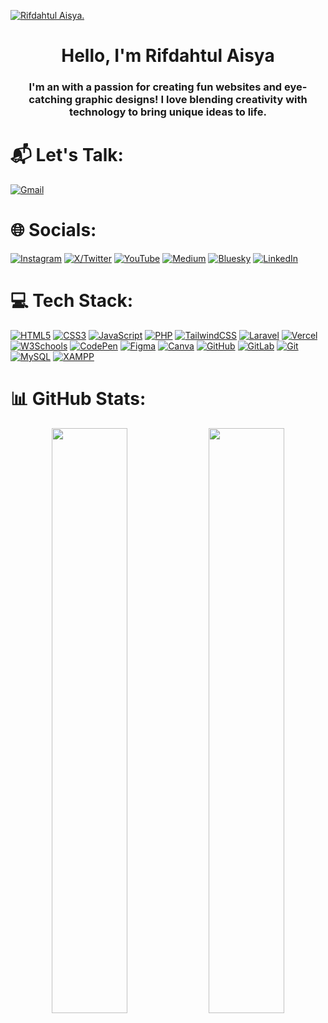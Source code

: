 [![Rifdahtul Aisya.](https://res.cloudinary.com/dkkdwil6w/image/upload/v1743329785/rnlzrd_rt0tef.png)](https://rifdahtulaisya.netlify.app/)

<h1 align="center">Hello, I'm Rifdahtul Aisya</h1>
<h3 align="center">I'm an  with a passion for creating fun websites and eye-catching graphic designs! I love blending creativity with technology to bring unique ideas to life.</h3>

# 📬 Let's Talk:
[![Gmail](https://img.shields.io/badge/-Gmail-000?style=for-the-badge&logo=gmail)](mailto:rifdah.a122@gmail.com)


# 🌐 Socials:
[![Instagram](https://img.shields.io/badge/-Instagram-000?style=for-the-badge&logo=Instagram)](https://www.instagram.com/rifdahtulaisya/) 
[![X/Twitter](https://img.shields.io/badge/-X-000?style=for-the-badge&logo=Twitter)](https://x.com/rifdahtulaisya) 
[![YouTube](https://img.shields.io/badge/-YouTube-000?style=for-the-badge&logo=YouTube)](https://www.youtube.com/@rifdahtulaisya) 
[![Medium](https://img.shields.io/badge/-Medium-000?style=for-the-badge&logo=medium)](https://rnlzrd.medium.com/) 
[![Bluesky](https://img.shields.io/badge/-Bluesky-000?style=for-the-badge&logo=bluesky)](https://bsky.app/profile/rnlzrd.bsky.social) 
[![LinkedIn](https://img.shields.io/badge/-LinkedIn-000?style=for-the-badge&logo=linkedin)](https://www.linkedin.com/in/rifdahtul-aisya-8a29b52b3/) 



# 💻 Tech Stack:
[![HTML5](https://img.shields.io/badge/-HTML5-000?style=for-the-badge&logo=html5)](https://developer.mozilla.org/en-US/docs/Web/HTML) 
[![CSS3](https://img.shields.io/badge/-CSS3-000?style=for-the-badge&logo=css3)](https://developer.mozilla.org/en-US/docs/Web/CSS) 
[![JavaScript](https://img.shields.io/badge/-JavaScript-000?style=for-the-badge&logo=javascript)](https://developer.mozilla.org/en-US/docs/Web/JavaScript) 
[![PHP](https://img.shields.io/badge/-PHP-000?style=for-the-badge&logo=php)](https://www.php.net/) 
[![TailwindCSS](https://img.shields.io/badge/-TailwindCSS-000?style=for-the-badge&logo=tailwind-css)](https://tailwindcss.com/) 
[![Laravel](https://img.shields.io/badge/-Laravel-000?style=for-the-badge&logo=laravel)](https://laravel.com/) 
[![Vercel](https://img.shields.io/badge/-Vercel-000?style=for-the-badge&logo=vercel)](https://vercel.com/) 
[![W3Schools](https://img.shields.io/badge/-W3Schools-000?style=for-the-badge&logo=w3schools)](https://www.w3schools.com/) 
[![CodePen](https://img.shields.io/badge/-CodePen-000?style=for-the-badge&logo=codepen)](https://codepen.io/) 
[![Figma](https://img.shields.io/badge/-Figma-000?style=for-the-badge&logo=figma)](https://www.figma.com/) 
[![Canva](https://img.shields.io/badge/-Canva-000?style=for-the-badge&logo=canva)](https://www.canva.com/) 
[![GitHub](https://img.shields.io/badge/-GitHub-000?style=for-the-badge&logo=github)](https://github.com/) 
[![GitLab](https://img.shields.io/badge/-GitLab-000?style=for-the-badge&logo=gitlab)](https://gitlab.com/) 
[![Git](https://img.shields.io/badge/-Git-000?style=for-the-badge&logo=git)](https://git-scm.com/) 
[![MySQL](https://img.shields.io/badge/-MySQL-000?style=for-the-badge&logo=mysql)](https://www.mysql.com/) 
[![XAMPP](https://img.shields.io/badge/-XAMPP-000?style=for-the-badge&logo=xampp)](https://www.apachefriends.org/index.html) 


# 📊 GitHub Stats:
<div align="center">
  <picture>
    <source media="(max-width: 600px)" srcset="https://github-readme-stats.vercel.app/api?username=rifdahtulaisya&theme=radical&hide_border=false&include_all_commits=false&count_private=false">
    <img src="https://github-readme-stats.vercel.app/api?username=rifdahtulaisya&theme=radical&hide_border=false&include_all_commits=false&count_private=false" width="49%">
  </picture>
  <picture>
    <source media="(max-width: 600px)" srcset="https://github-readme-stats.vercel.app/api/top-langs/?username=rifdahtulaisya&theme=radical&hide_border=false&include_all_commits=false&count_private=false&layout=compact">
    <img src="https://github-readme-stats.vercel.app/api/top-langs/?username=rifdahtulaisya&theme=radical&hide_border=false&include_all_commits=false&count_private=false&layout=compact" width="49%">
  </picture>
</div>
